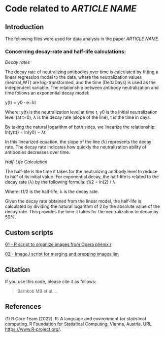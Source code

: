 # Code related to *ARTICLE NAME*

## Introduction

The following files were used for data analysis in the paper *ARTICLE NAME*.

### Concerning decay-rate and half-life calculations:

*Decay rates*

The decay rate of neutralizing antibodies over time is calculated by fitting a linear regression model to the data, where the neutralization values (neutral_WT) are log-transformed, and the time (DeltaDays) is used as the independent variable. The relationship between antibody neutralization and time follows an exponential decay model:

y(t) = y0 ⋅ e−λt

Where:
    y(t) is the neutralization level at time t,
    y0 is the initial neutralization level (at t=0),
    λ is the decay rate (slope of the line),
    t is the time in days.

By taking the natural logarithm of both sides, we linearize the relationship:
ln⁡(y(t)) = ln⁡(y0) − λt

In this linearized equation, the slope of the line (λ) represents the decay rate. The decay rate indicates how quickly the neutralization ability of antibodies decreases over time.

*Half-Life Calculation*

The half-life is the time it takes for the neutralizing antibody level to reduce to half of its initial value. For exponential decay, the half-life is related to the decay rate (λ) by the following formula:
t1/2 = ln⁡(2) / λ

Where:
    t1/2 is the half-life,
    λ is the decay rate.

Given the decay rate obtained from the linear model, the half-life is calculated by dividing the natural logarithm of 2 by the absolute value of the decay rate. This provides the time it takes for the neutralization to decay by 50%.

## Custom scripts

[01 - R script to organize images from Opera phenix.r](https://github.com/mbarnkob/articles/blob/main/2023%20-%20Bogetofte%20-%20Cell%20Reports/01%20-%20R%20script%20to%20organize%20images%20from%20Opera%20phenix.r)

[02 - ImageJ script for merging and prepping images.ijm](https://github.com/mbarnkob/articles/blob/main/2023%20-%20Bogetofte%20-%20Cell%20Reports/02%20-%20ImageJ%20script%20for%20merging%20and%20prepping%20images.ijm)

## Citation

If you use this code, please cite it as follows:

> Barnkob MB et al....

## References

(1) R Core Team (2022). R: A language and environment for statistical computing. R Foundation for Statistical Computing, Vienna, Austria. URL https://www.R-project.org/.
